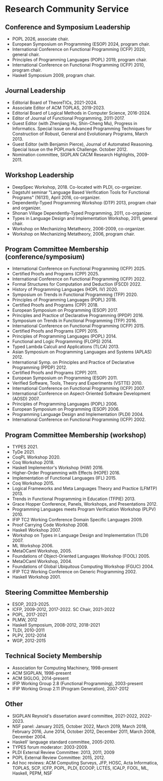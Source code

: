 Research Community Service
==========================

## Conference and Symposium Leadership

- POPL 2026, associate chair.
- European Symposium on Programming (ESOP) 2024, program chair.
- International Conference on Functional Programming (ICFP) 2020, general chair.
- Principles of Programming Languages (POPL) 2019, program chair.
- International Conference on Functional Programming (ICFP) 2010, program chair.
- Haskell Symposium 2009, program chair.

## Journal Leadership

- Editorial Board of TheoreTICs, 2021-2024.
- Associate Editor of ACM TOPLAS, 2019-2023.
- Editorial Board of Logical Methods in Computer Science, 2016-2024.
- Editor of Journal of Functional Programming, 2011-2017.
- Guest Editor (with Zhenjiang Hu, Shin-Cheng Mu), Progress in
  Informatics. Special Issue on Advanced Programming Techniques for
  Construction of Robust, General and Evolutionary Programs, March 2013.
- Guest Editor (with Benjamin Pierce),
  Journal of Automated Reasoning. Special Issue on the POPLmark
  Challenge. October 2012.
- Nomination committee, SIGPLAN CACM Research Highlights, 2009-2011.

## Workshop Leadership

- DeepSpec Workshop, 2018. Co-located with PLDI, co-organizer.
- Dagstuhl seminar "Language Based Verification Tools for Functional Programs"
  (16131), April 2016, co-organizer.
- Dependently-Typed Programming Workshop (DTP) 2013, program chair and organizer.
- Shonan Village Dependently-Typed Programming, 2011, co-organizer.
- Types in Language Design and Implementation Workshop, 2011, general chair.
- Workshop on Mechanizing Metatheory, 2006-2009, co-organizer.
- Workshop on Mechanizing Metatheory, 2006, program chair.


## Program Committee Membership (conference/symposium)

- International Conference on Functional Programming (ICFP) 2025.
- Certified Proofs and Programs (CPP) 2025.
- International Conference on Functional Programming (ICFP) 2022.
- Formal Structures for Computation and Deduction (FSCD) 2022.
- History of Programming Languages (HOPL IV) 2020.
- Symposium on Trends in Functional Programming (TFP) 2020.
- Principles of Programming Languages (POPL) 2018.
- Certified Proofs and Programs (CPP) 2018.
- European Symposium on Programming (ESOP) 2017.
- Principles and Practice of Declarative Programming (PPDP) 2016.
- Symposium on Trends in Functional Programming (TFP) 2016.
- International Conference on Functional Programming (ICFP) 2015.
- Certified Proofs and Programs (CPP) 2015.
- Principles of Programming Languages (POPL) 2014.
- Functional and Logic Programming (FLOPS) 2014.
- Typed Lambda Calculi and Applications (TLCA) 2013.
- Asian Symposium on Programming Languages and Systems
    (APLAS) 2012.
- International Symp. on Principles and Practice of
    Declarative Programming (PPDP) 2012.
- Certified Proofs and Programs (CPP) 2011.
- European Symposium on Programming (ESOP) 2011.
- Verified Software, Tools, Theory and Experiments (VSTTE) 2010.
- International Conference on Functional Programming (ICFP) 2007.
- International Conference on Aspect-Oriented Software Development (AOSD) 2007.
- Principles of Programming Languages (POPL) 2006.
- European Symposium on Programming (ESOP) 2006.
- Programming Language Design and Implementation (PLDI) 2004.
- International Conference on Functional Programming (ICFP) 2002.

## Program Committee Membership (workshop)

- TYPES 2021.
- TyDe 2021.
- CoqPL Workshop 2020.
- Coq Workshop 2018.
- Haskell Implementor's Workshop (HiW) 2016.
- Higher-Order Programming with Effects (HOPE) 2016.
- Implementation of Functional Languages (IFL) 2015.
- Coq Workshop 2015.
- Logical Frameworks and Meta Languages Theory and Practice (LFMTP) 2013.
- Trends in Functional Programming in Education (TFPIE) 2013.
- Grace Hopper Conference, Panels, Workshops, and Presentations 2012.
- Programming Languages meets Program Verification Workshop  (PLPV) 2010.
- IFIP TC2 Working Conference Domain Specific Languages 2009.
- Proof Carrying Code Workshop 2008.
- Haskell Workshop 2007.
- Workshop on Types in Language Design and Implementation (TLDI) 2007.
- ML Workshop 2006.
- MetaOCaml Workshop, 2005.
- Foundations of Object-Oriented Languages Workshop (FOOL) 2005.
- MetaOCaml Workshop, 2004.
- Foundations of Global Ubiquitous Computing Workshop (FGUC) 2004.
- IFIP TC2 Working Conference on Generic Programming 2002.
- Haskell Workshop 2001.

## Steering Committee Membership

- ESOP, 2023-2025.
- ICFP, 2009-2012, 2017-2022. SC Chair, 2021-2022
- POPL, 2017-2021
- PLMW, 2012
- Haskell Symposium, 2008-2012, 2018-2021
- TLDI, 2010-2011
- PLPV, 2012-2014
- WGP, 2012-2015


## Technical Society Membership
- Association for Computing Machinery, 1998-present
- ACM SIGPLAN, 1998-present
- ACM SIGLOG, 2014-present
- IFIP Working Group 2.8 (Functional Programming), 2003-present
- IFIP Working Group 2.11 (Program Generation), 2007-2012


## Other
- SIGPLAN Reynold's dissertation award committee, 2021-2022, 2022-2023.
- NSF panel: January 2025, October 2022, March 2019, March 2018, February 2016, June 2014, October 2012,
  December 2011, March 2008, December 2004.
- Haskell' language standard committee, 2005-2010.
- TYPES forum moderator: 2003-2009.
- PLDI External Review Committee: 2013, 2011, 2009
- POPL External Review Committee: 2015, 2012.
- Ad hoc reviews: ACM Computing Surveys, JFP, HOSC, Acta Informatica, TOPLAS, SCP, ICFP, POPL, PLDI, ECOOP, LCTES, ICALP, FOOL, ML, Haskell, PEPM, NSF
